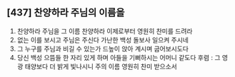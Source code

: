 ## [437] 찬양하라 주님의 이름을

1) 찬양하라 주님을 그 이름 찬양하라 이제로부터 영원히 찬미를 드려라
2) 없는 이를 보시고 주님은 주신다 가난한 백성 돌보사 일으켜 주시네
3) 그 누구를 주님과 비길 수 있는가 드높이 앉아 계시며 굽어보시도다
4) 당신 백성 으뜸들 한 자리 있게 하며 아들을 기뻐하시는 어머니 같도다
후렴 : 그 영광 태양보다 더 밝게 빛나시니 주의 이름 영원히 찬미 받으소서
